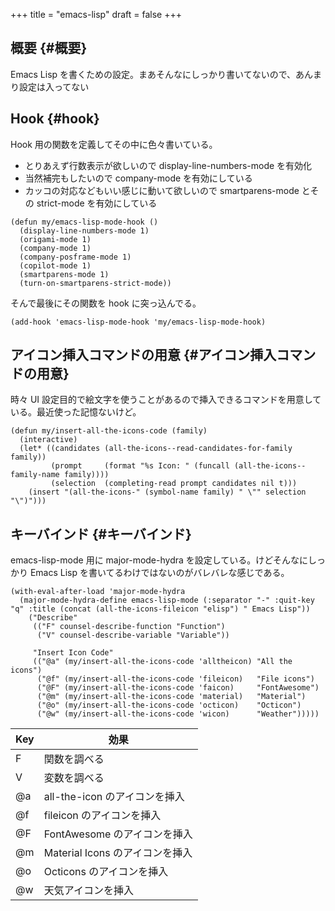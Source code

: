 +++
title = "emacs-lisp"
draft = false
+++

## 概要 {#概要}

Emacs Lisp を書くための設定。まあそんなにしっかり書いてないので、あんまり設定は入ってない


## Hook {#hook}

Hook 用の関数を定義してその中に色々書いている。

-   とりあえず行数表示が欲しいので display-line-numbers-mode を有効化
-   当然補完もしたいので company-mode を有効にしている
-   カッコの対応などもいい感じに動いて欲しいので smartparens-mode とその strict-mode を有効にしている

<!--listend-->

```emacs-lisp
(defun my/emacs-lisp-mode-hook ()
  (display-line-numbers-mode 1)
  (origami-mode 1)
  (company-mode 1)
  (company-posframe-mode 1)
  (copilot-mode 1)
  (smartparens-mode 1)
  (turn-on-smartparens-strict-mode))
```

そんで最後にその関数を hook に突っ込んでる。

```emacs-lisp
(add-hook 'emacs-lisp-mode-hook 'my/emacs-lisp-mode-hook)
```


## アイコン挿入コマンドの用意 {#アイコン挿入コマンドの用意}

時々 UI 設定目的で絵文字を使うことがあるので挿入できるコマンドを用意している。最近使った記憶ないけど。

```emacs-lisp
(defun my/insert-all-the-icons-code (family)
  (interactive)
  (let* ((candidates (all-the-icons--read-candidates-for-family family))
         (prompt     (format "%s Icon: " (funcall (all-the-icons--family-name family))))
         (selection  (completing-read prompt candidates nil t)))
    (insert "(all-the-icons-" (symbol-name family) " \"" selection "\")")))
```


## キーバインド {#キーバインド}

emacs-lisp-mode 用に major-mode-hydra を設定している。けどそんなにしっかり Emacs Lisp を書いてるわけではないのがバレバレな感じである。

```emacs-lisp
(with-eval-after-load 'major-mode-hydra
  (major-mode-hydra-define emacs-lisp-mode (:separator "-" :quit-key "q" :title (concat (all-the-icons-fileicon "elisp") " Emacs Lisp"))
    ("Describe"
     (("F" counsel-describe-function "Function")
      ("V" counsel-describe-variable "Variable"))

     "Insert Icon Code"
     (("@a" (my/insert-all-the-icons-code 'alltheicon) "All the icons")
      ("@f" (my/insert-all-the-icons-code 'fileicon)   "File icons")
      ("@F" (my/insert-all-the-icons-code 'faicon)     "FontAwesome")
      ("@m" (my/insert-all-the-icons-code 'material)   "Material")
      ("@o" (my/insert-all-the-icons-code 'octicon)    "Octicon")
      ("@w" (my/insert-all-the-icons-code 'wicon)      "Weather")))))
```

| Key | 効果                    |
|-----|-----------------------|
| F   | 関数を調べる            |
| V   | 変数を調べる            |
| @a  | all-the-icon のアイコンを挿入 |
| @f  | fileicon のアイコンを挿入 |
| @F  | FontAwesome のアイコンを挿入 |
| @m  | Material Icons のアイコンを挿入 |
| @o  | Octicons のアイコンを挿入 |
| @w  | 天気アイコンを挿入      |

